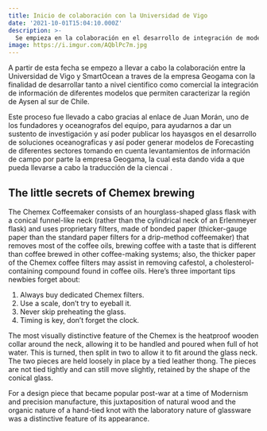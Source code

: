 ```yaml
---
title: Inicio de colaboración con la Universidad de Vigo
date: '2021-10-01T15:04:10.000Z'
description: >-
  Se empieza en la colaboración en el desarrollo de integración de modelo oceanografico e hidrodinamico de la región de Aysén, Chile en miras de potenciar el desarrollo de tecnologia para la determinación del comportamiento de variables oceanograficas del sector.
image: https://i.imgur.com/AQblPc7m.jpg
---
```


A partir de esta fecha se empezo a llevar a cabo la colaboración entre la Universidad de Vigo y SmartOcean a traves de la empresa Geogama con la finalidad de desarrollar tanto a nivel cientifico como comercial la integración de información de diferentes modelos que permiten caracterizar la región de Aysen al sur de Chile.

Este proceso fue llevado a cabo gracias al enlace de Juan Morán, uno de los fundadores y oceanografos del equipo, para ayudarnos a dar un sustento de investigación y así poder publicar los hayasgos en el desarrollo de soluciones oceanograficas y así poder generar modelos de Forecasting de diferentes sectores tomando en cuenta levantamientos de información de campo por parte la empresa Geogama, la cual esta dando vida a que pueda llevarse a cabo la traducción de la ciencai  .

## The little secrets of Chemex brewing

The Chemex Coffeemaker consists of an hourglass-shaped glass flask with a conical funnel-like neck (rather than the cylindrical neck of an Erlenmeyer flask) and uses proprietary filters, made of bonded paper (thicker-gauge paper than the standard paper filters for a drip-method coffeemaker) that removes most of the coffee oils, brewing coffee with a taste that is different than coffee brewed in other coffee-making systems; also, the thicker paper of the Chemex coffee filters may assist in removing cafestol, a cholesterol-containing compound found in coffee oils. Here’s three important tips newbies forget about:

1. Always buy dedicated Chemex filters.
2. Use a scale, don’t try to eyeball it.
3. Never skip preheating the glass.
4. Timing is key, don’t forget the clock.

The most visually distinctive feature of the Chemex is the heatproof wooden collar around the neck, allowing it to be handled and poured when full of hot water. This is turned, then split in two to allow it to fit around the glass neck. The two pieces are held loosely in place by a tied leather thong. The pieces are not tied tightly and can still move slightly, retained by the shape of the conical glass.

For a design piece that became popular post-war at a time of Modernism and precision manufacture, this juxtaposition of natural wood and the organic nature of a hand-tied knot with the laboratory nature of glassware was a distinctive feature of its appearance.
